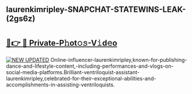 ## laurenkimripley-SNAPCHAT-STATEWINS-LEAK-(2gs6z)


# <h2><a href="https://mediaupload.pro?-20M">🔗👉 🔴 Private-P𝚑ot𝚘𝚜-V𝚒d𝚎o</a></h2>

[![NEW UPDATED](https://i.imgur.com/0qMVB7G.gif)](https://mediaupload.pro?-20M)
Online-influencer-laurenkimripley,known-for-publishing-dance-and-lifestyle-content,-including-performances-and-vlogs-on-social-media-platforms.Brilliant-ventriloquist-assistant-laurenkimripley,celebrated-for-their-exceptional-abilities-and-accomplishments-in-assisting-ventriloquists.  